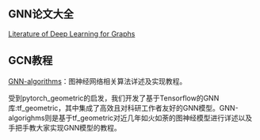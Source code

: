 ## GNN论文大全
[Literature of Deep Learning for Graphs](https://github.com/DeepGraphLearning/LiteratureDL4Graph#node-representation-learning)

## GCN教程
[GNN-algorithms](https://github.com/wangyouze/GNN-algorithms)：图神经网络相关算法详述及实现教程。

受到pytorch_geometric的启发，我们开发了基于Tensorflow的GNN库:tf_geometric，其中集成了高效且对科研工作者友好的GNN模型。GNN-algorighms则是基于tf_geometric对近几年如火如荼的图神经模型进行详述以及手把手教大家实现GNN模型的教程。
